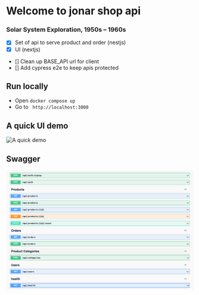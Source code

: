 # Welcome to jonar shop api

### Solar System Exploration, 1950s – 1960s

- [x] Set of api to serve product and order (nestjs)
- [x] UI (nextjs)
- [] Clean up BASE_API url for client
- [] Add cypress e2e to keep apis protected


## Run locally

- Open ``` docker compose up ```
- Go to ``` http://localhost:3000```

## A quick UI demo 

![A quick demo](https://raw.githubusercontent.com/dipeshwalia/jonar-shop/main/docs/video.gif)

## Swagger
![alt text](https://raw.githubusercontent.com/dipeshwalia/jonar-shop/main/docs/api.png)
